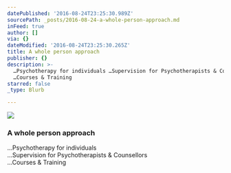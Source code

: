 ```yaml
---
datePublished: '2016-08-24T23:25:30.989Z'
sourcePath: _posts/2016-08-24-a-whole-person-approach.md
inFeed: true
author: []
via: {}
dateModified: '2016-08-24T23:25:30.265Z'
title: A whole person approach
publisher: {}
description: >-
  …Psychotherapy for individuals …Supervision for Psychotherapists & Counsellors
  …Courses & Training
starred: false
_type: Blurb

---
```

![](https://the-grid-user-content.s3-us-west-2.amazonaws.com/cb32555d-2ac5-4f91-be6c-1817728ad452.jpg)

### A whole person approach

...Psychotherapy for individuals  
...Supervision for Psychotherapists & Counsellors  
...Courses & Training